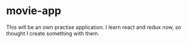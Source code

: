 # movie-app

This will be an own practise application. I learn react and redux now, so thought I create something with them.
